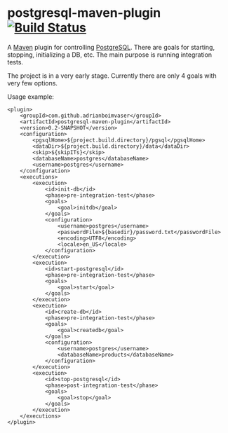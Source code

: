 # postgresql-maven-plugin [![Build Status](https://travis-ci.org/adrianboimvaser/postgresql-maven-plugin.png)](https://travis-ci.org/adrianboimvaser/postgresql-maven-plugin)

A [Maven](http://maven.apache.org/) plugin for controlling [PostgreSQL](http://www.postgresql.org/). There are goals for starting, stopping, initializing a DB, etc. The main purpose is running integration tests.

The project is in a very early stage. Currently there are only 4 goals with very few options.

Usage example:

    <plugin>
        <groupId>com.github.adrianboimvaser</groupId>
        <artifactId>postgresql-maven-plugin</artifactId>
        <version>0.2-SNAPSHOT</version>
        <configuration>
            <pgsqlHome>${project.build.directory}/pgsql</pgsqlHome>
            <dataDir>${project.build.directory}/data</dataDir>
            <skip>${skipITs}</skip>
            <databaseName>postgres</databaseName>
            <username>postgres</username>
        </configuration>
        <executions>
            <execution>
                <id>init-db</id>
                <phase>pre-integration-test</phase>
                <goals>
                    <goal>initdb</goal>
                </goals>
                <configuration>
                    <username>postgres</username>
                    <passwordFile>${basedir}/password.txt</passwordFile>
                    <encoding>UTF8</encoding>
                    <locale>en_US</locale>
                </configuration>
            </execution>
            <execution>
                <id>start-postgresql</id>
                <phase>pre-integration-test</phase>
                <goals>
                    <goal>start</goal>
                </goals>
            </execution>
            <execution>
                <id>create-db</id>
                <phase>pre-integration-test</phase>
                <goals>
                    <goal>createdb</goal>
                </goals>
                <configuration>
                    <username>postgres</username>
                    <databaseName>products</databaseName>
                </configuration>
            </execution>
            <execution>
                <id>stop-postgresql</id>
                <phase>post-integration-test</phase>
                <goals>
                    <goal>stop</goal>
                </goals>
            </execution>
        </executions>
    </plugin>
